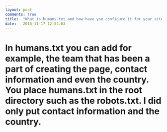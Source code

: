 ```yaml
---
layout: post
comments: true
title:  "What is humans.txt and how have you configure it for your site?"
date:   2016-11-17 12:54:03
---
```






<div class="padded-multiline">
<artical>
  <h1>
    <strong>
     <p>In humans.txt you can add for example, the team that has been a part of creating the page, contact information and even the country.
      You place humans.txt in the root directory such as the robots.txt. I did only put contact information and the country.</p>
     
     

